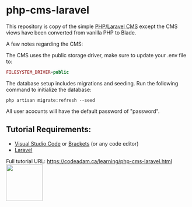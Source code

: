 # php-cms-laravel

This repository is copy of the simple [PHP/Laravel CMS](https://github.com/codeadamca/php-cms-laravel) except the CMS views have been converted from vanilla PHP to Blade.

A few notes regarding the CMS:

The CMS uses the public storage driver, make sure to update your .env file to:

```php
FILESYSTEM_DRIVER=public
```

The database setup includes migrations and seeding. Run the following command to initialize the database:

```
php artisan migrate:refresh --seed
```

All user acocunts will have the default password of "password".

## Tutorial Requirements:

-   [Visual Studio Code](https://code.visualstudio.com/) or [Brackets](http://brackets.io/) (or any code editor)
-   [Laravel](https://laravel.com/)

Full tutorial URL: https://codeadam.ca/learning/php-cms-laravel.html
<a href="https://codeadam.ca">
<img src="https://codeadam.ca/images/code-block.png" width="100">
</a>
